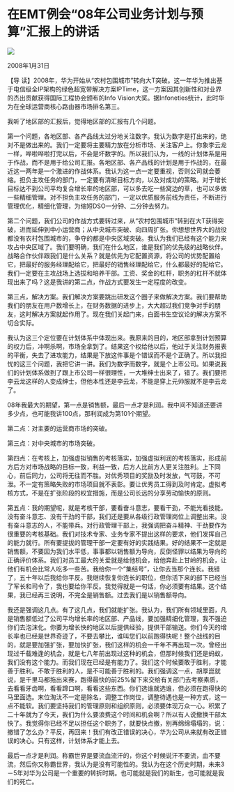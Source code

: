 # 在EMT例会“08年公司业务计划与预算”汇报上的讲话
<img class="pv" src="https://api.visitor.plantree.me/visitor-badge/pv?namespace=plantree.me&key=renzhengfei-speeches/在EMT例会08年公司业务计划与预算汇报上的讲话.md">


2008年1月31日



【导  读】2008年，华为开始从“农村包围城市”转向大T突破。这一年华为推出基于电信级全IP架构的绿色超宽带解决方案IPTime，这一方案因其创新性和对业界的杰出贡献获得国际工程协会颁布的Info Vision大奖。据Infoneties统计，此时华为在全球运营商核心路由器市场排名第三。



我听了地区部的汇报后，觉得地区部的汇报有几个问题。

第一个问题，各地区部、各产品线太过分地关注数字。我认为数字是打出来的，绝对不是做出来的。我们一定要将主要精力放在分析市场、关注客户上。你象李云龙一样，哗啦哗啦打完以后，不会是坏数字的。所以我们认为，一线的计划体系是用于作战，而不是用于给公司汇报。各地区部、各产品线的计划是用于作战的，在最近这一两年是一个激进的作战体系。我认为这一点一定要重视，否则公司就会萎缩。担负主攻任务的部门，一定要有清晰目标方向，以及对成功的策略。对于增长目标达不到公司平均复合增长率的地区部，可以多去吃一些窝边的草，也可以多做一些精细管理。对不担负主攻任务的部门，一定以优质服务前线为责任，不断进行管理优化，精细化管理，为缩短DSO一分钟、二分钟去努力。

第二个问题，我们公司的作战方式要转过来，从“农村包围城市”转到在大T获得突破，进而延伸到中小运营商；从中央城市突破、向四周扩张。你想想世界大的战役都没有农村包围城市的，争夺的都是中央区域突破。我认为我们已经有这个能力来攻占中央区域了。我们要明确，我们在什么地区，谁是我们的优先级的战略伙伴。战略合作伙伴跟我们是什么关系？就是优先为它配置资源，将公司的优势配置给它，把最好的服务经理配给它，把最好的销售经理配给它，什么都最好的配给它。我们一定要在主攻战场上选拔和培养干部。工资、奖金的杠杆，职务的杠杆不就体现出来了吗？这是我讲的第二点，作战方式要发生一定程度的改变。

第三点，解决方案。我们解决方案要跳出研发这个圈子来做解决方案。我们要帮助我们的朋友在用户数增长上，在财务数据的进步上，大大超过我们竞争对手的朋友，这时解决方案就起作用了。现在我们关起门来，白面书生空议论的解决方案不切合实际。

我认为这三个定位要在计划体系中体现出来。我原来的目的，地区部拿到计划预算的权力后，冲啊杀啊，市场全拿到了。结果这个权给他以后，他过于关注财务报表的平衡，失去了进攻能力，结果是下放这件事是个错误而不是个正确了。所以我担忧的这三个问题，我把它讲一讲。我们为数字而数字，就是个上市公司。如果说我们的计划体系做到了跟上市公司一样很理性，一大堆绅士出来了，错了。我们要把李云龙这样的人变成绅士，但他本性还是李云龙，不能是穿上元帅服就不是李云龙了。

08年我最大的期望，第一点是销售额，最后一点才是利润。我中间不知道还要讲多少点，也可能我讲100点，那利润成为第101个期望。

第二点：对主要的运营商市场的突破。

第三点：对中央城市的市场突破。

第四点：在考核上，加强虚拟销售的考核落实，加强虚拟利润的考核落实，形成前方后方对市场战略的目标一致，利益一致，后方人比前方人更关注胜利。上下同心，前后同力，公司将无往而不胜。对优秀项目的奖励及时发放，气可鼓，不可泄。不一定有策略失败的市场项目就不表彰。要让优秀员工得到及时肯定。虚拟考核方式，不是在扩张阶段的权宜措施，而是公司长远的分享劳动愉快的原则。

第五点：我的期望呢，就是考核干部，要看奋斗意志，要看干劲，不能光看技能。没有奋斗意志、没有干劲的干部，我们还是要从各级行政管理岗位上调整出来。没有奋斗意志的人，不能带兵。对行政管理干部上，我强调把奋斗精神、干劲要作为很重要的考核基础。我们对技术专家、业务专家不提出这样的要求，他们发挥自己的能力就行。所有要提拔的管理干部一定要有好的实践结果。好的结果不一定就是销售额，不要因为我们水平低，事事都以销售额为导向，反倒怪罪以结果为导向的正确评价体系。我们对员工最大的关爱就是给他机会，给他奔赴上甘岭的机会，让他们有机会比常人吃多一些苦。我给你一个“集结号”，让你去当那个连长。我错了，五十年以后我给你平反。我继续恢复你连长的职位，但你活下来的部下已经当了军长和司令了，我也要给你平反。我觉得就是一句话，你必须要有结果。这个结果，我已经再三说明，不完全是销售额。过去我们是以销售额导向。

我还是强调这几点。有了这几点，我们就能扩张。我认为，我们所有领域里面，凡是销售额低过了公司平均增长率的地区部、产品线，要加强精细化管理，我不强迫你们去泡沫化。你要为增长快的地区以后提供经验，提供干部输送。你们今天的增长率也已经是世界奇迹了，不要去攀比，谁叫您们以前跑得快呢！整个战线的目的，就是要加强扩张，要加快扩张，我们这样的机会一千年不再出现一次。曾经出现过千载难逢的机会，就是七八年前出现过这种的机会，但那时候我们还是蚂蚁，我们没有这个能力。而我们现在已经是有能力了。我们这个时候要敢于胜利，才能善于胜利。不敢于胜利的人，是不可能善于胜利的。我们强调这一点，胡厚崑就说，是千里马都拖出来赛，跑得最快的前25%留下来交给有关部门去考察素质，去看看牙齿啊，看看蹄口啊，看看这些东西。你们选谁就选谁，但必须在跑得快的马里面选。末位淘汰不一定是除名，调整工作岗位，调整待遇也是一种方式，这一点不能软。我们要坚持我们的管理原则和组织原则，必须要体现万众一心。积累了二十年就为了今天，我们为什么要浪费这个时间和机会啊？所以有人说撤换干部太快了。我觉得你已经不足以担任这个职务了，就要快点撤，别再绵绵塌塌的，说：撤错了怎么办？平反，再回来！我们有改正错误的决心，华为公司从来就有改正错误的决心。只有这样，计划体系才能上去。

最后一点才是利润。称霸世界是要流血流汗的，你这个时候说汗不要流，血不要流，然后你又称霸世界，我认为是没有可能性的。我认为在这个历史时期，未来3－5年对华为公司是一个重要的转折时期。也可能就是我们的新生，也可能就是我们的死亡。
